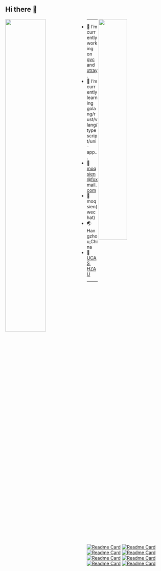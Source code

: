 ## Hi there 👋
<p>
<picture>
    <source media="(prefers-color-scheme: dark)" srcset="https://github-readme-stats.vercel.app/api?username=moqsien&theme=dark&show_icons=true">
    <img align="left" width="50%" src="https://github-readme-stats.vercel.app/api?username=moqsien&show_icons=true&bg_color=30,e96443,904e95&title_color=fff&text_color=fff"/>
</picture>

<picture>
    <source media="(prefers-color-scheme: dark)" srcset="https://github-readme-stats.vercel.app/api/top-langs/?username=moqsien&theme=dark&show_icons=true">
    <img align="right" width="42%" src="https://github-readme-stats.vercel.app/api/top-langs/?username=moqsien&layout=compact"/>
</picture>
</p>

------

- 🔭 I’m currently working on [gvc](https://github.com/moqsien/gvc) and [xtray](https://github.com/moqsien/xtray).
- 🌱 I’m currently learning golang/rust/vlang/typescript/uni-app...
- 📧 moqsien@foxmail.com
- 💬 moqsien(wechat)
- 🌏 Hangzhou,China
- 🏫 [UCAS](https://www.ucas.ac.cn), [HZAU](http://www.hzau.edu.cn)

------

[![Readme Card](https://github-readme-stats.vercel.app/api/pin/?username=moqsien&repo=gvc)](https://github.com/moqsien/gvc)
[![Readme Card](https://github-readme-stats.vercel.app/api/pin/?username=moqsien&repo=xtray)](https://github.com/moqsien/xtray)
[![Readme Card](https://github-readme-stats.vercel.app/api/pin/?username=moqsien&repo=free)](https://github.com/moqsien/free)
[![Readme Card](https://github-readme-stats.vercel.app/api/pin/?username=moqsien&repo=gknet)](https://github.com/moqsien/gknet)
[![Readme Card](https://github-readme-stats.vercel.app/api/pin/?username=moqsien&repo=easynotes)](https://github.com/moqsien/easynotes)
[![Readme Card](https://github-readme-stats.vercel.app/api/pin/?username=moqsien&repo=goktrl)](https://github.com/moqsien/goktrl)
[![Readme Card](https://github-readme-stats.vercel.app/api/pin/?username=moqsien&repo=scrapx)](https://github.com/moqsien/scrapx)
[![Readme Card](https://github-readme-stats.vercel.app/api/pin/?username=moqsien&repo=hackintosh_p310s_b360_i5_10400f_rx550_lexa)](https://github.com/moqsien/hackintosh_p310s_b360_i5_10400f_rx550_lexa)

